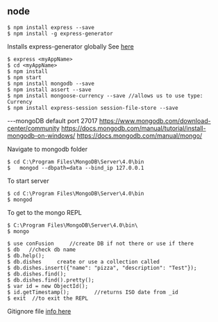 ## node 

```
$ npm install express --save
$ npm install -g express-generator
```
Installs express-generator globally 
See [here](http://expressjs.com/en/starter/generator.html)
```
$ express <myAppName>
$ cd <myAppName>
$ npm install
$ npm start
$ npm install mongodb --save 
$ npm install assert --save
$ npm install mongoose-currency --save //allows us to use type: Currency
$ npm install express-session session-file-store --save
```

---mongoDB
default port 27017
https://www.mongodb.com/download-center/community
https://docs.mongodb.com/manual/tutorial/install-mongodb-on-windows/
https://docs.mongodb.com/manual/mongo/

Navigate to mongodb folder
```
$ cd C:\Program Files\MongoDB\Server\4.0\bin	
$   mongod --dbpath=data --bind_ip 127.0.0.1
```

To start server
```
$ cd C:\Program Files\MongoDB\Server\4.0\bin	
$ mongod
```

To get to the mongo REPL
```
$ C:\Program Files\MongoDB\Server\4.0\bin\
$ mongo
 
$ use conFusion 	//create DB if not there or use if there
$ db   //check db name
$ db.help();
$ db.dishes		create or use a collection called 
$ db.dishes.insert({"name": "pizza", "description": "Test"});
$ db.dishes.find();
$ db.dishes.find().pretty();
$ var id = new ObjectId();
$ id.getTimestamp();		//returns ISO date from _id
$ exit 	//to exit the REPL
```

Gitignore file [info here](https://stackoverflow.com/questions/10744305/how-to-create-gitignore-file)


